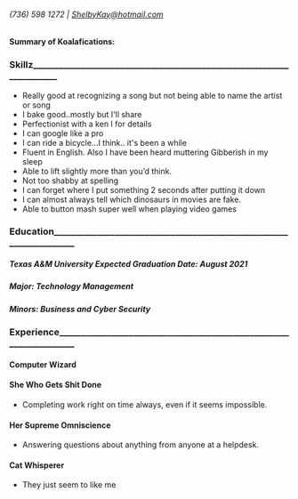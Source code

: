  
###### (736) 598 1272 | ShelbyKay@hotmail.com

#### Summary of Koalafications:

### Skillz______________________________________________________________________ 
* Really good at recognizing a song but not being able to name the artist or song 
* I bake good..mostly but I'll share
* Perfectionist with a ken I for details 
* I can google like a pro 
* I can ride a bicycle...I think.. it's been a while 
* Fluent in English. Also I have been heard muttering Gibberish in my sleep 
* Able to lift slightly more than you’d think. 
* Not too shabby at spelling 
* I can forget where I put something 2 seconds after putting it down 
* I can almost always tell which dinosaurs in movies are fake. 
* Able to button mash super well when playing video games

### Education_____________________________________________________________________ 
##### Texas A&M University                  Expected Graduation Date: August 2021 
##### Major: Technology Management 
##### Minors: Business and Cyber Security

### Experience____________________________________________________________________ 
#### Computer Wizard 
#### She Who Gets Shit Done 
  * Completing work right on time always, even if it seems impossible. 
#### Her Supreme Omniscience 
  * Answering questions about anything from anyone at a helpdesk. 
#### Cat Whisperer 
  * They just seem to like me
